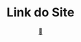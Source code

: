 <h1 align="center"><strong>Link do Site</strong></h1>
<div align="center">
   <a href="https://loooore.github.io/Pokedex/" target="_blank" rel="external">🔗</a>
</div>
